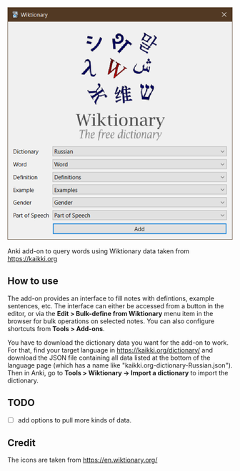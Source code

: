<center><img src="shot.png" width="600"></center>

Anki add-on to query words using Wiktionary data taken from https://kaikki.org

## How to use

The add-on provides an interface to fill notes with defintions, example sentences, etc.
The interface can either be accessed from a button in the editor, or via the **Edit > Bulk-define from Wiktionary** menu
item in the browser for bulk operations on selected notes. You can also configure shortcuts from **Tools > Add-ons**.

You have to download the dictionary data you want for the add-on to work.
For that, find your target language in https://kaikki.org/dictionary/ and download the JSON file containing all data listed at the bottom of the language page (which has a name like "kaikki.org-dictionary-Russian.json").
Then in Anki, go to **Tools > Wiktionary -> Import a dictionary** to import the dictionary.

## TODO

- [ ] add options to pull more kinds of data.

## Credit

The icons are taken from https://en.wiktionary.org/

